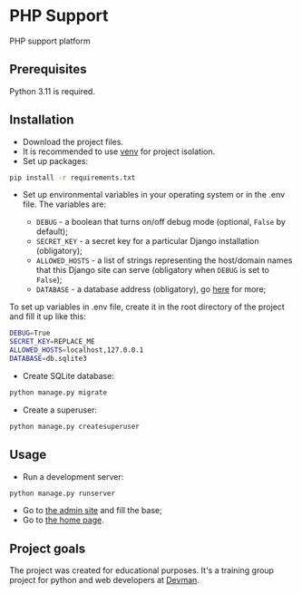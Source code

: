 # PHP Support

PHP support platform

## Prerequisites

Python 3.11 is required.

## Installation

- Download the project files.
- It is recommended to use [venv](https://docs.python.org/3/library/venv.html?highlight=venv#module-venv) for project isolation.
- Set up packages:

```bash
pip install -r requirements.txt
```

- Set up environmental variables in your operating system or in the .env file. The variables are:

  - `DEBUG` - a boolean that turns on/off debug mode (optional, `False` by default);
  - `SECRET_KEY` - a secret key for a particular Django installation (obligatory);
  - `ALLOWED_HOSTS` - a list of strings representing the host/domain names that this Django site can serve (obligatory when `DEBUG` is set to `False`);
  - `DATABASE` - a database address (obligatory), go [here](https://github.com/jacobian/dj-database-url) for more;

To set up variables in .env file, create it in the root directory of the project and fill it up like this:

```bash
DEBUG=True
SECRET_KEY=REPLACE_ME
ALLOWED_HOSTS=localhost,127.0.0.1
DATABASE=db.sqlite3
```

- Create SQLite database:

```bash
python manage.py migrate
```

- Create a superuser:

```bash
python manage.py createsuperuser
```

## Usage

- Run a development server:

```bash
python manage.py runserver
```

- Go to [the admin site](http://127.0.0.1:8000/admin/) and fill the base;
- Go to [the home page](http://127.0.0.1:8000/).

## Project goals

The project was created for educational purposes.
It's a training group project for python and web developers at [Devman](https://dvmn.org).
